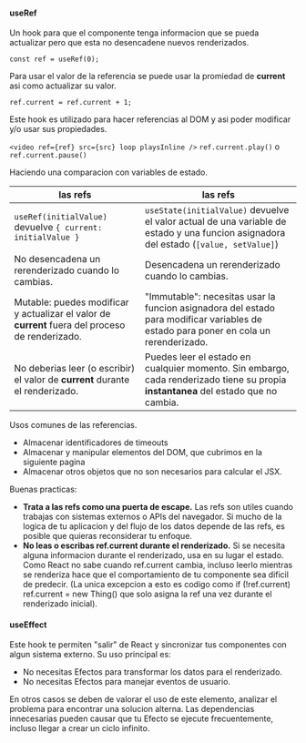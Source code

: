 #### useRef

Un hook para que el componente tenga informacion que se pueda actualizar pero que esta no desencadene nuevos renderizados.

`const ref = useRef(0);`

Para usar el valor de la referencia se puede usar la promiedad de __current__ asi como actualizar su valor.

`ref.current = ref.current + 1;`

Este hook es utilizado para hacer referencias al DOM y asi poder modificar y/o usar sus propiedades.

`<video ref={ref} src={src} loop playsInline />`
`ref.current.play()` o `ref.current.pause()`

Haciendo una comparacion con variables de estado.

| las refs | las refs |
| ----------- | ----------- |
| `useRef(initialValue)` devuelve `{ current: initialValue }` | `useState(initialValue)` devuelve el valor actual de una variable de estado y una funcion asignadora del estado (`[value, setValue]`) |
| No desencadena un rerenderizado cuando lo cambias. | Desencadena un rerenderizado cuando lo cambias. |
| Mutable: puedes modificar y actualizar el valor de __current__ fuera del proceso de renderizado. | \"Immutable\": necesitas usar la funcion asignadora del estado para modificar variables de estado para poner en cola un rerenderizado. |
| No deberias leer (o escribir) el valor de __current__ durante el renderizado. | Puedes leer el estado en cualquier momento. Sin embargo, cada renderizado tiene su propia __instantanea__ del estado que no cambia. |

Usos comunes de las referencias.

- Almacenar identificadores de timeouts
- Almacenar y manipular elementos del DOM, que cubrimos en la siguiente pagina
- Almacenar otros objetos que no son necesarios para calcular el JSX.

Buenas practicas:

- __Trata a las refs como una puerta de escape.__ Las refs son utiles cuando trabajas con sistemas externos o APIs del navegador. Si mucho de la logica de tu aplicacion y del flujo de los datos depende de las refs, es posible que quieras reconsiderar tu enfoque.
- __No leas o escribas ref.current durante el renderizado.__ Si se necesita alguna informacion durante el renderizado, usa en su lugar el estado. Como React no sabe cuando ref.current cambia, incluso leerlo mientras se renderiza hace que el comportamiento de tu componente sea dificil de predecir. (La unica excepcion a esto es codigo como if (!ref.current) ref.current = new Thing() que solo asigna la ref una vez durante el renderizado inicial).


#### useEffect

Este hook te permiten \"salir\" de React y sincronizar tus componentes con algun sistema externo. Su uso principal es:

- No necesitas Efectos para transformar los datos para el renderizado.
- No necesitas Efectos para manejar eventos de usuario.

En otros casos se deben de valorar el uso de este elemento, analizar el problema para encontrar una solucion alterna. Las dependencias innecesarias pueden causar que tu Efecto se ejecute frecuentemente, incluso llegar a crear un ciclo infinito.